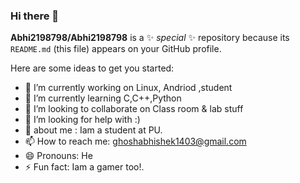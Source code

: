 ### Hi there 👋


**Abhi2198798/Abhi2198798** is a ✨ _special_ ✨ repository because its `README.md` (this file) appears on your GitHub profile.

Here are some ideas to get you started:

- 🔭 I’m currently working on Linux, Andriod ,student
- 🌱 I’m currently learning C,C++,Python
- 👯 I’m looking to collaborate on Class room & lab stuff
- 🤔 I’m looking for help with :)
- 💬 about me : Iam a student at PU.
- 📫 How to reach me: ghoshabhishek1403@gmail.com
- 😄 Pronouns: He
- ⚡ Fun fact: Iam a gamer too!.
